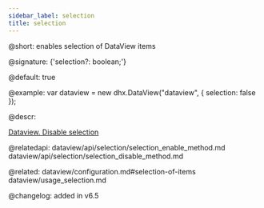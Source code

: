 ```yaml
---
sidebar_label: selection
title: selection
---          
```


@short: enables selection of DataView items

@signature: {'selection?: boolean;'}

@default: true

@example: 
var dataview = new dhx.DataView("dataview", {
    selection: false
});



@descr: 



[Dataview. Disable selection](https://snippet.dhtmlx.com/xh66mnu3)

@relatedapi: dataview/api/selection/selection_enable_method.md
dataview/api/selection/selection_disable_method.md

@related: dataview/configuration.md#selection-of-items
dataview/usage_selection.md


@changelog: added in v6.5